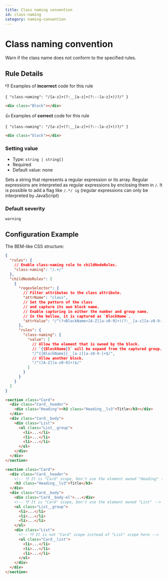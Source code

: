 ```yaml
---
title: Class naming convention
id: class-naming
category: naming-convention
---
```


# Class naming convention

Warn if the class name does not conform to the specified rules.

## Rule Details

👎 Examples of **incorrect** code for this rule

`{ "class-naming": "/[a-z]+(?:__[a-z]+(?:--[a-z]+))?/" }`

```html
<div class="Block"></div>
```

👍 Examples of **correct** code for this rule

`{ "class-naming": "/[a-z]+(?:__[a-z]+(?:--[a-z]+))?/" }`

```html
<div class="block"></div>
```

### Setting value

- Type: `string | string[]`
- Required
- Default value: none

Sets a string that represents a regular expression or its array. Regular expressions are interpreted as regular expressions by enclosing them in `/`. It is possible to add a flag like `/.*/ ig` (regular expressions can only be interpreted by JavaScript)

### Default severity

`warning`

## Configuration Example

The BEM-like CSS structure:

```json
{
  "rules": {
    // Enable class-naming rule to childNodeRules.
    "class-naming": "/.+/"
  },
  "childNodeRules": [
    {
      "regexSelector": {
        // Filter attributes to the class attribute.
        "attrName": "class",
        // Set the pattern of the class
        // and capture its own block name.
        // Enable capturing in either the number and group name.
        // In the bellow, it is captured as `BlockName`.
        "attrValue": "/^(?<BlockName>[A-Z][a-z0-9]+)(?:__[a-z][a-z0-9-]+)?$/"
      },
      "rules": {
        "class-naming": {
          "value": [
            // Allow the element that is owned by the block.
            // `{{BlockName}}` will be expand from the captured group.
            "/^{{BlockName}}__[a-z][a-z0-9-]+$/",
            // Allow another block.
            "/^([A-Z][a-z0-9]+)$/"
          ]
        }
      }
    }
  ]
}
```

```html
<section class="Card">
  <div class="Card__header">
    <div class="Heading"><h3 class="Heading__lv3">Title</h3></div>
  </div>
  <div class="Card__body">
    <div class="List">
      <ul class="List__group">
        <li>...</li>
        <li>...</li>
        <li>...</li>
      </ul>
    </div>
  </div>
</section>

<section class="Card">
  <div class="Card__header">
    <!-- 👎 It is "Card" scope, Don't use the element owned "Heading" -->
    <h3 class="Heading__lv3">Title</h3>
  </div>
  <div class="Card__body">
    <div class="Card__body-el">...</div>
    <!-- 👎 It is "Card" scope, Don't use the element owned "List" -->
    <ul class="List__group">
      <li>...</li>
      <li>...</li>
      <li>...</li>
    </ul>
    <div class="List">
      <!-- 👎 It is not "Card" scope instead of "List" scope here -->
      <ul class="Card__list">
        <li>...</li>
        <li>...</li>
        <li>...</li>
      </ul>
    </div>
  </div>
</section>
```
